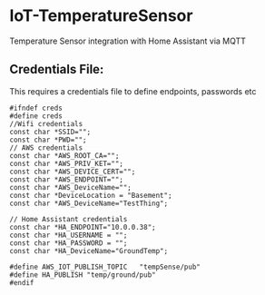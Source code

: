 # IoT-TemperatureSensor
Temperature Sensor integration with Home Assistant via MQTT


## Credentials File:
This requires a credentials file to define endpoints, passwords etc
```
#ifndef creds
#define creds
//Wifi credentials
const char *SSID="";
const char *PWD="";
// AWS credentials
const char *AWS_ROOT_CA="";
const char *AWS_PRIV_KET="";
const char *AWS_DEVICE_CERT="";
const char *AWS_ENDPOINT="";
const char *AWS_DeviceName="";
const char *DeviceLocation = "Basement";
const char *AWS_DeviceName="TestThing";

// Home Assistant credentials
const char *HA_ENDPOINT="10.0.0.38";
const char *HA_USERNAME = "";
const char *HA_PASSWORD = "";
const char *HA_DeviceName="GroundTemp";

#define AWS_IOT_PUBLISH_TOPIC   "tempSense/pub"
#define HA_PUBLISH "temp/ground/pub"
#endif
```